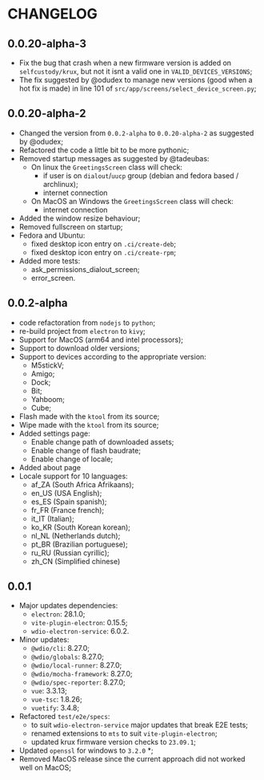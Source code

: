# CHANGELOG

## 0.0.20-alpha-3

- Fix the bug that crash when a new firmware version is added on `selfcustody/krux`, but not it isnt a valid one in `VALID_DEVICES_VERSIONS`;
- The fix suggested by @odudex to manage new versions (good when a hot fix is made) in line 101 of `src/app/screens/select_device_screen.py`;

## 0.0.20-alpha-2

- Changed the version from `0.0.2-alpha` to `0.0.20-alpha-2` as suggested by @odudex;
- Refactored the code a little bit to be more pythonic;
- Removed startup messages as suggested by @tadeubas:
  - On linux the `GreetingsScreen` class will check:
    - if user is on `dialout`/`uucp` group (debian and fedora based / archlinux);
    - internet connection
  - On MacOS an Windows the `GreetingsScreen` class will check:
    - internet connection
- Added the window resize behaviour;
- Removed fullscreen on startup;
- Fedora and Ubuntu:
  - fixed desktop icon entry on `.ci/create-deb`;
  - fixed desktop icon entry on `.ci/create-rpm`;
- Added more tests:
  - ask_permissions_dialout_screen;
  - error_screen.

## 0.0.2-alpha

- code refactoration from `nodejs` to `python`;
- re-build project from `electron` to `kivy`;
- Support for MacOS (arm64 and intel processors);
- Support to download older versions;
- Support to devices according to the appropriate version:
  - M5stickV;
  - Amigo;
  - Dock;
  - Bit;
  - Yahboom;
  - Cube;
- Flash made with the `ktool` from its source;
- Wipe made with the `ktool` from its source;
- Added settings page:
  - Enable change path of downloaded assets;
  - Enable change of flash baudrate;
  - Enable change of locale;
- Added about page
- Locale support for 10 languages:
  - af_ZA (South Africa Afrikaans);
  - en_US (USA English);
  - es_ES (Spain spanish);
  - fr_FR (France french);
  - it_IT (Italian);
  - ko_KR (South Korean korean);
  - nl_NL (Netherlands dutch);
  - pt_BR (Brazilian portuguese);
  - ru_RU (Russian cyrillic);
  - zh_CN (Simplified chinese)
  
## 0.0.1

- Major updates dependencies:
  - `electron`: 28.1.0;
  - `vite-plugin-electron`: 0.15.5;
  - `wdio-electron-service`: 6.0.2.
- Minor updates:
  - `@wdio/cli`: 8.27.0;
  - `@wdio/globals`: 8.27.0;
  - `@wdio/local-runner`: 8.27.0;
  - `@wdio/mocha-framework`: 8.27.0;
  - `@wdio/spec-reporter`: 8.27.0;
  - `vue`: 3.3.13;
  - `vue-tsc`: 1.8.26;
  - `vuetify`: 3.4.8;
- Refactored `test/e2e/specs`:
  - to suit `wdio-electron-service` major updates that break E2E tests;
  - renamed extensions to `mts` to suit `vite-plugin-electron`;
  - updated krux firmware version checks to `23.09.1`;
- Updated `openssl` for windows to `3.2.0` *;
- Removed MacOS release since the current approach did not worked well on MacOS;
